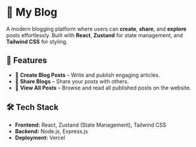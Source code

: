 # 🚀 My Blog  

A modern blogging platform where users can **create**, **share**, and **explore** posts effortlessly. Built with **React**, **Zustand** for state management, and **Tailwind CSS** for styling.  

## 🌟 Features  
- 📝 **Create Blog Posts** – Write and publish engaging articles.  
- 🔄 **Share Blogs** – Share your posts with others.  
- 📜 **View All Posts** – Browse and read all published posts on the website.  

## 🛠️ Tech Stack  
- **Frontend:** React, Zustand (State Management), Tailwind CSS  
- **Backend:** Node.js, Express.js  
- **Deployment:** Vercel

